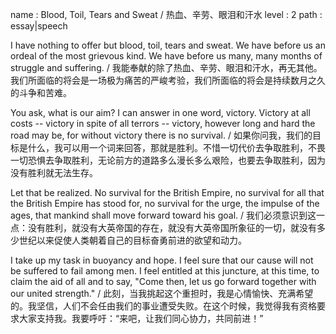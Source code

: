name : Blood, Toil, Tears and Sweat / 热血、辛劳、眼泪和汗水
level : 2
path : essay|speech

I have nothing to offer but blood, toil, tears and sweat. We have before us an ordeal of the most grievous kind. We have before us many, many months of struggle and suffering. / 我能奉献的除了热血、辛劳、眼泪和汗水，再无其他。我们所面临的将会是一场极为痛苦的严峻考验，我们所面临的将会是持续数月之久的斗争和苦难。

You ask, what is our aim? I can answer in one word, victory. Victory at all costs -- victory in spite of all terrors -- victory, however long and hard the road may be, for without victory there is no survival. / 如果你问我，我们的目标是什么，我可以用一个词来回答，那就是胜利。不惜一切代价去争取胜利，不畏一切恐惧去争取胜利，无论前方的道路多么漫长多么艰险，也要去争取胜利，因为没有胜利就无法生存。

Let that be realized. No survival for the British Empire, no survival for all that the British Empire has stood for, no survival for the urge, the impulse of the ages, that mankind shall move forward toward his goal. / 我们必须意识到这一点：没有胜利，就没有大英帝国的存在，就没有大英帝国所象征的一切，就没有多少世纪以来促使人类朝着自己的目标奋勇前进的欲望和动力。

I take up my task in buoyancy and hope. I feel sure that our cause will not be suffered to fail among men. I feel entitled at this juncture, at this time, to claim the aid of all and to say, "Come then, let us go forward together with our united strength." / 此刻，当我挑起这个重担时，我是心情愉快、充满希望的。我坚信，人们不会任由我们的事业遭受失败。在这个时候，我觉得我有资格要求大家支持我。我要呼吁：“来吧，让我们同心协力，共同前进！”
